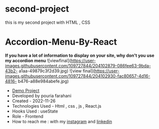 # second-project
this is my second project with HTML , CSS
# Accordion-Menu-By-React
**If you have a lot of information to display on your site, why don't you use my accordion menu**
![viewfinal](https://user-images.githubusercontent.com/109727844/204102879-086fee63-9bda-43b2-
a1aa-49879c3f2d39.jpg)
![view final](https://user-images.githubusercontent.com/109727844/204102930-fac80657-4d16-4816-
b476-a88e984abefe.jpg)
- [Demo Project](https://pouria-farahani-developer.github.io/Accordion-Menu-By-React/)
- Developed by pouria farahani
- Created - 2022-11-26
- Technologies Used - Html , css , js , React.js
- Hooks Used : useState 
- Role - Frontend
- How to reach me : with my [instagram](https://www.instagram.com/pouria_farahani_developer) and 
[linkedin](https://www.linkedin.com/in/pouria-farahani-developer)
